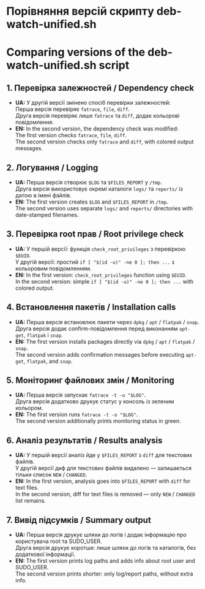 # Порівняння версій скрипту deb-watch-unified.sh
# Comparing versions of the deb-watch-unified.sh script

## 1. Перевірка залежностей / Dependency check
- **UA:** У другій версії змінено спосіб перевірки залежностей:  
  Перша версія перевіряє `fatrace`, `file`, `diff`.  
  Друга версія перевіряє лише `fatrace` та `diff`, додає кольорові повідомлення.
- **EN:** In the second version, the dependency check was modified:  
  The first version checks `fatrace`, `file`, `diff`.  
  The second version checks only `fatrace` and `diff`, with colored output messages.

## 2. Логування / Logging
- **UA:** Перша версія створює `$LOG` та `$FILES_REPORT` у `/tmp`.  
  Друга версія використовує окремі каталоги `logs/` та `reports/` із датою в імені файлів.
- **EN:** The first version creates `$LOG` and `$FILES_REPORT` in `/tmp`.  
  The second version uses separate `logs/` and `reports/` directories with date-stamped filenames.

## 3. Перевірка root прав / Root privilege check
- **UA:** У першій версії: функція `check_root_privileges` з перевіркою `$EUID`.  
  У другій версії: простий `if [ "$(id -u)" -ne 0 ]; then ...` з кольоровим повідомленням.
- **EN:** In the first version: `check_root_privileges` function using `$EUID`.  
  In the second version: simple `if [ "$(id -u)" -ne 0 ]; then ...` with colored output.

## 4. Встановлення пакетів / Installation calls
- **UA:** Перша версія встановлює пакети через `dpkg` / `apt` / `flatpak` / `snap`.  
  Друга версія додає confirm-повідомлення перед виконанням `apt-get`, `flatpak` і `snap`.
- **EN:** The first version installs packages directly via `dpkg` / `apt` / `flatpak` / `snap`.  
  The second version adds confirmation messages before executing `apt-get`, `flatpak`, and `snap`.

## 5. Моніторинг файлових змін / Monitoring
- **UA:** Перша версія запускає `fatrace -t -o "$LOG"`.  
  Друга версія додатково друкує статус у консоль із зеленим кольором.
- **EN:** The first version runs `fatrace -t -o "$LOG"`.  
  The second version additionally prints monitoring status in green.

## 6. Аналіз результатів / Results analysis
- **UA:** У першій версії аналіз йде у `$FILES_REPORT` з `diff` для текстових файлів.  
  У другій версії диф для текстових файлів видалено — залишається тільки список `NEW` / `CHANGED`.
- **EN:** In the first version, analysis goes into `$FILES_REPORT` with `diff` for text files.  
  In the second version, diff for text files is removed — only `NEW` / `CHANGED` list remains.

## 7. Вивід підсумків / Summary output
- **UA:** Перша версія друкує шляхи до логів і додає інформацію про користувача root та SUDO_USER.  
  Друга версія друкує коротше: лише шляхи до логів та каталогів, без додаткової інформації.
- **EN:** The first version prints log paths and adds info about root user and SUDO_USER.  
  The second version prints shorter: only log/report paths, without extra info.
